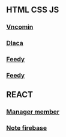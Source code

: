 ## HTML CSS JS

### [Vncomin](https://phamngoc9x.github.io/vncomin/links.html)

### [Dlaca](https://phamngoc9x.github.io/Dlaca/links.html)

### [Feedy](https://phamngoc9x.github.io/feedy/links.html)

### [Feedy](https://phamngoc9x.github.io/barcode/index.html)

## REACT

### [Manager member](https://phamngoc9x.github.io/Manager-member)

### [Note firebase](https://phamngoc9x.github.io/note-firebase)
